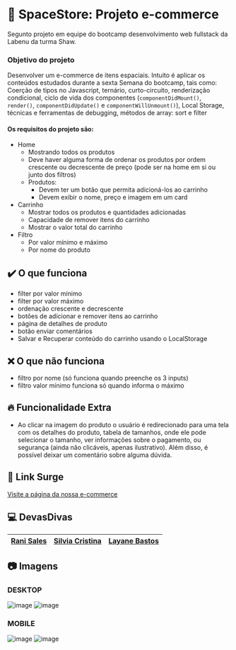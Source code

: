 # 📄 SpaceStore: Projeto e-commerce
Segunto projeto em equipe do bootcamp desenvolvimento web fullstack da Labenu da turma Shaw. 
<br>
### Objetivo do projeto
Desenvolver um e-commerce de itens espaciais. Intuito é aplicar os conteúdos estudados durante a sexta Semana do bootcamp, tais como: Coerção de tipos no Javascript, ternário, curto-circuito, renderização condicional, ciclo de vida dos componentes (`componentDidMount()`, `render()`,  `componentDidUpdate()` e `componentWillUnmount()`), Local Storage, técnicas e ferramentas de debugging, métodos de array: sort e filter
#### Os requisitos do projeto são:
- Home
    - Mostrando todos os produtos
    - Deve haver alguma forma de ordenar os produtos por ordem crescente ou decrescente de preço (pode ser na home em si ou junto dos filtros)
    - Produtos:
        - Devem ter um botão que permita adicioná-los ao carrinho
        - Devem exibir o nome, preço e imagem em um card
- Carrinho
    - Mostrar todos os produtos e quantidades adicionadas
    - Capacidade de remover itens do carrinho
    - Mostrar o valor total do carrinho
- Filtro
    - Por valor mínimo e máximo
    - Por nome do produto

## ✔️ O que funciona
- filter por valor mínimo
- filter por valor máximo
- ordenação crescente e decrescente
- botões de adicionar e remover itens ao carrinho
- página de detalhes de produto
- botão enviar comentários
- Salvar e Recuperar conteúdo do carrinho usando o LocalStorage

## ❌ O que não funciona
- filtro por nome (só funciona quando preenche os 3 inputs)
- filtro valor mínimo funciona só quando informa o máximo

## :fire: Funcionalidade Extra
- Ao clicar na imagem do produto o usuário é redirecionado para uma tela com os detalhes do produto, tabela de tamanhos, onde ele pode selecionar o tamanho, ver informações sobre o pagamento, ou segurança (ainda não clicáveis, apenas ilustrativo). Além disso, é possível deixar um comentário sobre alguma dúvida.

## 🔗 Link Surge 
  [Visite a página da nossa e-commerce](http://maddening-birthday.surge.sh/)
  
##  :computer: DevasDivas

| [Rani Sales](https://github.com/RaniSales)| [Silvia Cristina](https://github.com/SilviaCMarques) |  [Layane Bastos](https://github.com/LayaneB) |
| :---: | :---: | :---: |
## 📷 Imagens

### DESKTOP
![image](https://user-images.githubusercontent.com/50851374/161398386-f864f459-0fa2-460b-bc28-36cddd953b4f.png)
![image](https://user-images.githubusercontent.com/50851374/161398411-caae0ecd-ac62-4242-9825-758e36a79f59.png)
### MOBILE
![image](https://user-images.githubusercontent.com/50851374/161398490-1c9ff7f3-8e0a-4cb9-a72f-fd9c578dba2d.png)
![image](https://user-images.githubusercontent.com/50851374/161398505-d71d580b-8cd3-467c-b14b-d8b5d6adb1a5.png)
